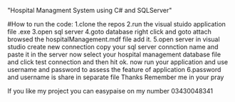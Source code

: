 "Hospital Managment System using C# and SQLServer" 

#How to run the code:
  1.clone the repos
  2.run the visual stuido application file .exe 
  3.open sql server
  4.goto database right click and goto attach browsed the hospitalManagement.mdf file add it.
  5.open server in visual studio create new connection copy your sql server connction name and paste it in the server now select your hospital management database file and click test connection and then hit ok.
  now run your application and use username and password to assess the feature of application 
  6.password and username is share in separate file 
  Thanks
  Remember me in your pray
  
  If you like my project you can easypaise on my number 03430048341
  
